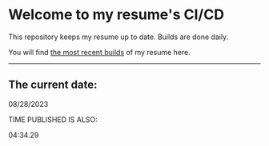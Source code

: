 # Welcome to my resume's CI/CD
This repository keeps my resume up to date. Builds are done daily.
  
You will find [the most recent builds](output/) of my resume here.
* * *
 
## The current date:  
 08/28/2023 
   
  
  
 TIME PUBLISHED IS ALSO: 
  
 04:34.29 
  
  
